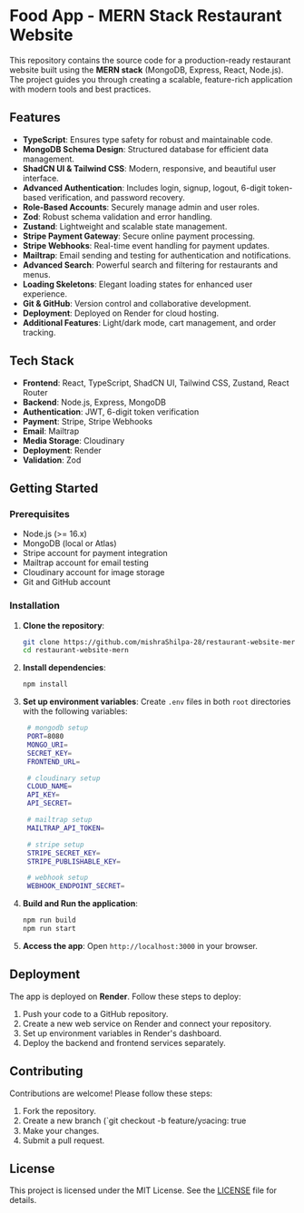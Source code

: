 # Food App - MERN Stack Restaurant Website

This repository contains the source code for a production-ready restaurant website built using the **MERN stack** (MongoDB, Express, React, Node.js). The project guides you through creating a scalable, feature-rich application with modern tools and best practices.

## Features

- **TypeScript**: Ensures type safety for robust and maintainable code.
- **MongoDB Schema Design**: Structured database for efficient data management.
- **ShadCN UI & Tailwind CSS**: Modern, responsive, and beautiful user interface.
- **Advanced Authentication**: Includes login, signup, logout, 6-digit token-based verification, and password recovery.
- **Role-Based Accounts**: Securely manage admin and user roles.
- **Zod**: Robust schema validation and error handling.
- **Zustand**: Lightweight and scalable state management.
- **Stripe Payment Gateway**: Secure online payment processing.
- **Stripe Webhooks**: Real-time event handling for payment updates.
- **Mailtrap**: Email sending and testing for authentication and notifications.
- **Advanced Search**: Powerful search and filtering for restaurants and menus.
- **Loading Skeletons**: Elegant loading states for enhanced user experience.
- **Git & GitHub**: Version control and collaborative development.
- **Deployment**: Deployed on Render for cloud hosting.
- **Additional Features**: Light/dark mode, cart management, and order tracking.

## Tech Stack

- **Frontend**: React, TypeScript, ShadCN UI, Tailwind CSS, Zustand, React Router
- **Backend**: Node.js, Express, MongoDB
- **Authentication**: JWT, 6-digit token verification
- **Payment**: Stripe, Stripe Webhooks
- **Email**: Mailtrap
- **Media Storage**: Cloudinary
- **Deployment**: Render
- **Validation**: Zod

## Getting Started

### Prerequisites

- Node.js (>= 16.x)
- MongoDB (local or Atlas)
- Stripe account for payment integration
- Mailtrap account for email testing
- Cloudinary account for image storage
- Git and GitHub account

### Installation

1. **Clone the repository**:

   ```bash
   git clone https://github.com/mishraShilpa-28/restaurant-website-mern.git
   cd restaurant-website-mern
   ```

2. **Install dependencies**:

   ```bash
   npm install
   ```

3. **Set up environment variables**:
   Create `.env` files in both `root` directories with the following variables:

   ```bash
    # mongodb setup
    PORT=8080
    MONGO_URI=
    SECRET_KEY=
    FRONTEND_URL=

    # cloudinary setup
    CLOUD_NAME=
    API_KEY=
    API_SECRET=

    # mailtrap setup
    MAILTRAP_API_TOKEN=

    # stripe setup
    STRIPE_SECRET_KEY=
    STRIPE_PUBLISHABLE_KEY=

    # webhook setup
    WEBHOOK_ENDPOINT_SECRET=
   ```

4. **Build and Run the application**:

   ```bash
   npm run build 
   npm run start
   ```

5. **Access the app**:
   Open `http://localhost:3000` in your browser.

## Deployment

The app is deployed on **Render**. Follow these steps to deploy:

1. Push your code to a GitHub repository.
2. Create a new web service on Render and connect your repository.
3. Set up environment variables in Render's dashboard.
4. Deploy the backend and frontend services separately.

## Contributing

Contributions are welcome! Please follow these steps:

1. Fork the repository.
2. Create a new branch (`git checkout -b feature/yರacing: true
3. Make your changes.
4. Submit a pull request.

## License

This project is licensed under the MIT License. See the [LICENSE](LICENSE) file for details.
